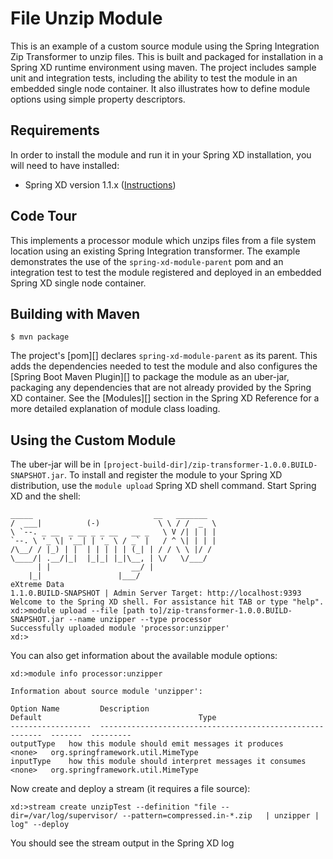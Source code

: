 File Unzip Module
=============================

This is an example of a custom source module using the Spring Integration Zip Transformer to unzip files. This is built and packaged for installation in a Spring XD runtime environment using maven. The project includes sample unit and integration tests, including the ability to test the module in an embedded single node container. It also illustrates how to define module options using simple property descriptors.

## Requirements

In order to install the module and run it in your Spring XD installation, you will need to have installed:

* Spring XD version 1.1.x ([Instructions](http://docs.spring.io/spring-xd/docs/current/reference/html/#getting-started))

## Code Tour

This implements a processor module which unzips files from a file system location using an existing Spring Integration transformer. The example demonstrates the use of the `spring-xd-module-parent` pom and an integration test to test the module registered and deployed in an embedded Spring XD single node container.

## Building with Maven

	$ mvn package

The project's [pom][] declares `spring-xd-module-parent` as its parent. This adds the dependencies needed to test the module and also configures the [Spring Boot Maven Plugin][] to package the module as an uber-jar, packaging any dependencies that are not already provided by the Spring XD container. See the [Modules][] section in the Spring XD Reference for a more detailed explanation of module class loading.

## Using the Custom Module

The uber-jar will be in `[project-build-dir]/zip-transformer-1.0.0.BUILD-SNAPSHOT.jar`. To install and register the module to your Spring XD distribution, use the `module upload` Spring XD shell command. Start Spring XD and the shell:


	_____                           __   _______
	/  ___|          (-)             \ \ / /  _  \
	\ `--. _ __  _ __ _ _ __   __ _   \ V /| | | |
 	`--. \ '_ \| '__| | '_ \ / _` |   / ^ \| | | |
	/\__/ / |_) | |  | | | | | (_| | / / \ \ |/ /
	\____/| .__/|_|  |_|_| |_|\__, | \/   \/___/
    	  | |                  __/ |
      	|_|                 |___/
	eXtreme Data
	1.1.0.BUILD-SNAPSHOT | Admin Server Target: http://localhost:9393
	Welcome to the Spring XD shell. For assistance hit TAB or type "help".
	xd:>module upload --file [path to]/zip-transformer-1.0.0.BUILD-SNAPSHOT.jar --name unzipper --type processor
	Successfully uploaded module 'processor:unzipper'
	xd:>


You can also get information about the available module options:

	xd:>module info processor:unzipper

	Information about source module 'unzipper':

  	Option Name         Description                                                Default                                   Type
  	------------------  ---------------------------------------------------------  -------  ---------
  	outputType   how this module should emit messages it produces       <none>   org.springframework.util.MimeType
  	inputType    how this module should interpret messages it consumes  <none>   org.springframework.util.MimeType


Now create and deploy a stream (it requires a file source):

	xd:>stream create unzipTest --definition "file --dir=/var/log/supervisor/ --pattern=compressed.in-*.zip   | unzipper | log" --deploy


You should see the stream output in the Spring XD log 



